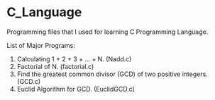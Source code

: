# C_Language
Programming files that I used for learning C Programming Language.

List of Major Programs:
1. Calculating 1 + 2 + 3 + ... + N. (Nadd.c)
2. Factorial of N. (factorial.c)
3. Find the greatest common divisor (GCD) of two positive integers. (GCD.c)
4. Euclid Algorithm for GCD. (EuclidGCD.c)
